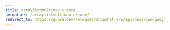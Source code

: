 ```yaml
---
title: arraylistmultimap.create
permalink: /arraylistmultimap.create/
redirect_to: https://guava.dev/releases/snapshot-jre/api/docs/com/google/common/collect/ArrayListMultimap.html#create--
---
```

